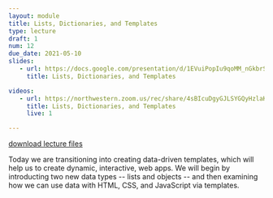 ```yaml
---
layout: module
title: Lists, Dictionaries, and Templates
type: lecture
draft: 1
num: 12
due_date: 2021-05-10
slides:
   - url: https://docs.google.com/presentation/d/1EVuiPopIu9qoMM_nGkbrSS1O0EMTw4FHJ1La_hh-S_Y/edit?usp=sharing
     title: Lists, Dictionaries, and Templates

videos:
   - url: https://northwestern.zoom.us/rec/share/4sBIcuDgyGJLSYGQyHzlaKgOGZ7qeaa8gClPrKEOzE5cS_kwp07QbP1WVucg6sXF?startTime=1589403533000
     title: Lists, Dictionaries, and Templates
     live: 1

---
```


<a class="nu-button" href="/spring2021/course-files/lectures/lecture12.zip">
    download lecture files 
    <i class="fas fa-download"></i>
</a>

Today we are transitioning into creating data-driven templates, which will help us to create dynamic, interactive, web apps. We will begin by introducting two new data types -- lists and objects -- and then examining how we can use data with HTML, CSS, and JavaScript via templates.